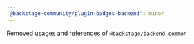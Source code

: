 ```yaml
---
'@backstage-community/plugin-badges-backend': minor
---
```


Removed usages and references of `@backstage/backend-common`

